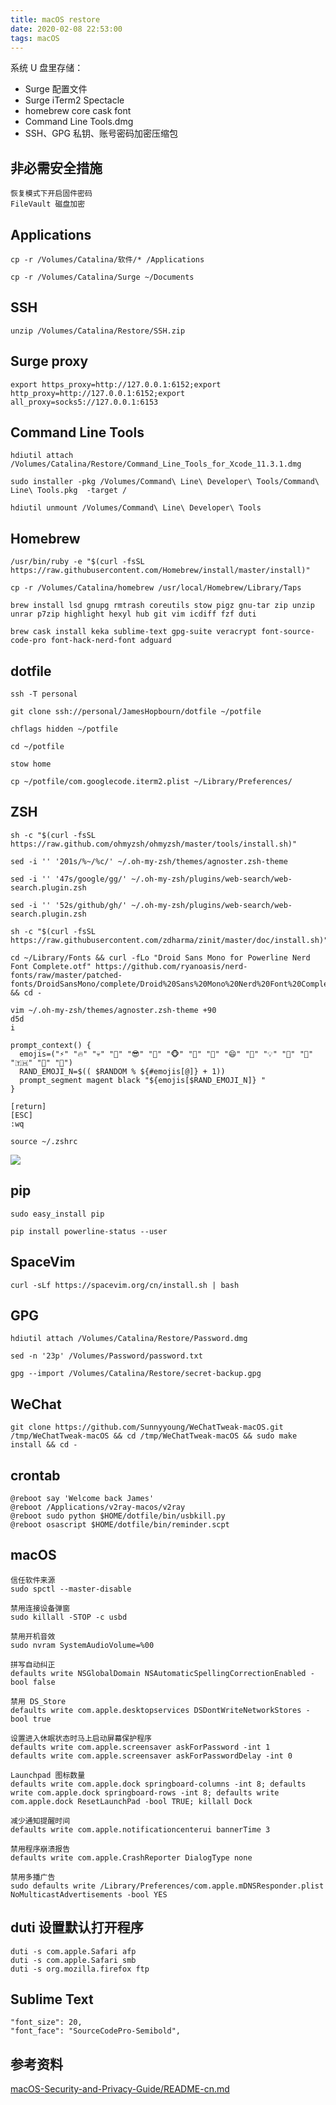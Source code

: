 ```yaml
---
title: macOS restore
date: 2020-02-08 22:53:00
tags: macOS
---
```


系统 U 盘里存储：
- Surge 配置文件
- Surge iTerm2 Spectacle
- homebrew core cask font
- Command Line Tools.dmg
- SSH、GPG 私钥、账号密码加密压缩包

<!-- more -->

## 非必需安全措施
```
恢复模式下开启固件密码
FileVault 磁盘加密
```

## Applications
```
cp -r /Volumes/Catalina/软件/* /Applications

cp -r /Volumes/Catalina/Surge ~/Documents
```

## SSH
```
unzip /Volumes/Catalina/Restore/SSH.zip
```

## Surge proxy
```
export https_proxy=http://127.0.0.1:6152;export http_proxy=http://127.0.0.1:6152;export all_proxy=socks5://127.0.0.1:6153
```

## Command Line Tools
```
hdiutil attach /Volumes/Catalina/Restore/Command_Line_Tools_for_Xcode_11.3.1.dmg

sudo installer -pkg /Volumes/Command\ Line\ Developer\ Tools/Command\ Line\ Tools.pkg  -target /

hdiutil unmount /Volumes/Command\ Line\ Developer\ Tools
```

## Homebrew
```
/usr/bin/ruby -e "$(curl -fsSL https://raw.githubusercontent.com/Homebrew/install/master/install)"

cp -r /Volumes/Catalina/homebrew /usr/local/Homebrew/Library/Taps

brew install lsd gnupg rmtrash coreutils stow pigz gnu-tar zip unzip unrar p7zip highlight hexyl hub git vim icdiff fzf duti

brew cask install keka sublime-text gpg-suite veracrypt font-source-code-pro font-hack-nerd-font adguard
```

## dotfile
```
ssh -T personal

git clone ssh://personal/JamesHopbourn/dotfile ~/potfile

chflags hidden ~/potfile

cd ~/potfile

stow home

cp ~/potfile/com.googlecode.iterm2.plist ~/Library/Preferences/
```

## ZSH
```
sh -c "$(curl -fsSL https://raw.github.com/ohmyzsh/ohmyzsh/master/tools/install.sh)"

sed -i '' '201s/%~/%c/' ~/.oh-my-zsh/themes/agnoster.zsh-theme

sed -i '' '47s/google/gg/' ~/.oh-my-zsh/plugins/web-search/web-search.plugin.zsh

sed -i '' '52s/github/gh/' ~/.oh-my-zsh/plugins/web-search/web-search.plugin.zsh

sh -c "$(curl -fsSL https://raw.githubusercontent.com/zdharma/zinit/master/doc/install.sh)"

cd ~/Library/Fonts && curl -fLo "Droid Sans Mono for Powerline Nerd Font Complete.otf" https://github.com/ryanoasis/nerd-fonts/raw/master/patched-fonts/DroidSansMono/complete/Droid%20Sans%20Mono%20Nerd%20Font%20Complete.otf && cd -

vim ~/.oh-my-zsh/themes/agnoster.zsh-theme +90
d5d
i
```

```
prompt_context() {
  emojis=("⚡️" "🔥" "💀" "👑" "😎" "🐸" "🐵" "🦄" "🌈" "😄" "🚀" "💡" "🎉" "🔑" "🇹🇭" "🚦" "🌙")
  RAND_EMOJI_N=$(( $RANDOM % ${#emojis[@]} + 1))
  prompt_segment magent black "${emojis[$RAND_EMOJI_N]} "
}
```

```
[return]
[ESC]
:wq

source ~/.zshrc
```

![](/media/200212iterm.png)
## pip
```
sudo easy_install pip

pip install powerline-status --user
```

## SpaceVim
```
curl -sLf https://spacevim.org/cn/install.sh | bash
```

## GPG
```
hdiutil attach /Volumes/Catalina/Restore/Password.dmg

sed -n '23p' /Volumes/Password/password.txt

gpg --import /Volumes/Catalina/Restore/secret-backup.gpg
```

## WeChat
```
git clone https://github.com/Sunnyyoung/WeChatTweak-macOS.git /tmp/WeChatTweak-macOS && cd /tmp/WeChatTweak-macOS && sudo make install && cd -
```

## crontab
```
@reboot say 'Welcome back James'
@reboot /Applications/v2ray-macos/v2ray
@reboot sudo python $HOME/dotfile/bin/usbkill.py
@reboot osascript $HOME/dotfile/bin/reminder.scpt
```

## macOS 
```
信任软件来源
sudo spctl --master-disable

禁用连接设备弹窗
sudo killall -STOP -c usbd

禁用开机音效
sudo nvram SystemAudioVolume=%00

拼写自动纠正
defaults write NSGlobalDomain NSAutomaticSpellingCorrectionEnabled -bool false

禁用 DS_Store
defaults write com.apple.desktopservices DSDontWriteNetworkStores -bool true

设置进入休眠状态时马上启动屏幕保护程序
defaults write com.apple.screensaver askForPassword -int 1
defaults write com.apple.screensaver askForPasswordDelay -int 0

Launchpad 图标数量
defaults write com.apple.dock springboard-columns -int 8; defaults write com.apple.dock springboard-rows -int 8; defaults write com.apple.dock ResetLaunchPad -bool TRUE; killall Dock

减少通知提醒时间
defaults write com.apple.notificationcenterui bannerTime 3

禁用程序崩溃报告
defaults write com.apple.CrashReporter DialogType none

禁用多播广告
sudo defaults write /Library/Preferences/com.apple.mDNSResponder.plist NoMulticastAdvertisements -bool YES
```

## duti 设置默认打开程序
```
duti -s com.apple.Safari afp
duti -s com.apple.Safari smb
duti -s org.mozilla.firefox ftp
```

## Sublime Text
```
"font_size": 20,
"font_face": "SourceCodePro-Semibold",
```

## 参考资料
[macOS-Security-and-Privacy-Guide/README-cn.md](https://github.com/xitu/macOS-Security-and-Privacy-Guide/blob/master/README-cn.md)